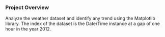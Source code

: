 ### Project Overview

 Analyze the weather dataset and identify any trend using the Matplotlib library. The index of the dataset is the Date/Time instance at a gap of one hour in the year 2012.


